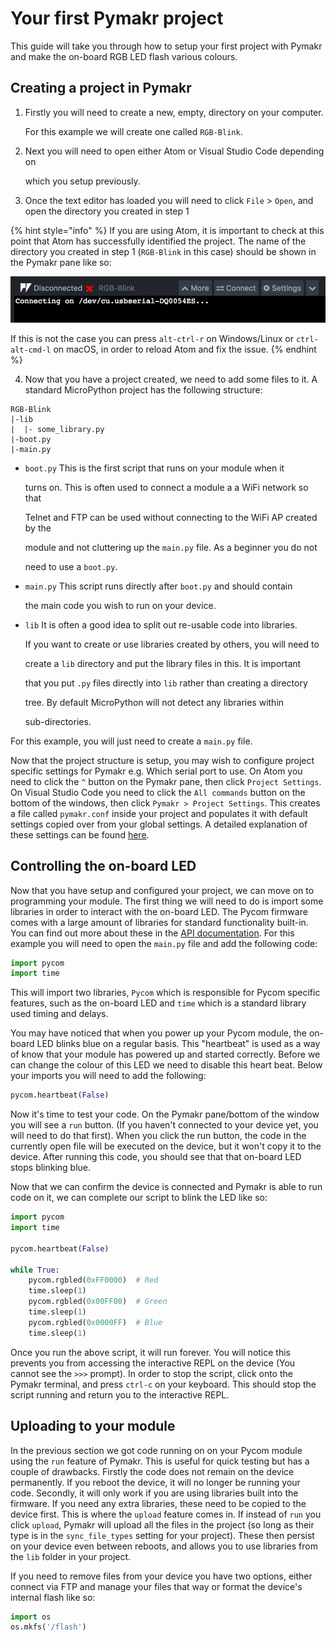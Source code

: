 # Your first Pymakr project

This guide will take you through how to setup your first project with Pymakr and make the on-board RGB LED flash various colours.

## Creating a project in Pymakr

1. Firstly you will need to create a new, empty, directory on your computer.

   For this example we will create one called `RGB-Blink`.

2. Next you will need to open either Atom or Visual Studio Code depending on

   which you setup previously.

3. Once the text editor has loaded you will need to click `File` &gt; `Open`, and open the directory you created in step 1

{% hint style="info" %}
If you are using Atom, it is important to check at this point that Atom has successfully identified the project. The name of the directory you created in step 1 \(`RGB-Blink` in this case\) should be shown in the Pymakr pane like so:

![](../../.gitbook/assets/atom_project.png)

If this is not the case you can press `alt-ctrl-r` on Windows/Linux or `ctrl-alt-cmd-l` on macOS, in order to reload Atom and fix the issue.
{% endhint %}

4. Now that you have a project created, we need to add some files to it. A standard MicroPython project has the following structure:

```text
RGB-Blink
|-lib
|  |- some_library.py
|-boot.py
|-main.py
```

* `boot.py` This is the first script that runs on your module when it

  turns on. This is often used to connect a module a a WiFi network so that

  Telnet and FTP can be used without connecting to the WiFi AP created by the

  module and not cluttering up the `main.py` file. As a beginner you do not

  need to use a `boot.py`.

* `main.py` This script runs directly after `boot.py` and should contain

  the main code you wish to run on your device.

* `lib` It is often a good idea to split out re-usable code into libraries.

  If you want to create or use libraries created by others, you will need to

  create a `lib` directory and put the library files in this. It is important

  that you put `.py` files directly into `lib` rather than creating a directory

  tree. By default MicroPython will not detect any libraries within

  sub-directories.

For this example, you will just need to create a `main.py` file.

Now that the project structure is setup, you may wish to configure project specific settings for Pymakr e.g. Which serial port to use. On Atom you need to click the `^` button on the Pymakr pane, then click `Project Settings`. On Visual Studio Code you need to click the `All commands` button on the bottom of the windows, then click `Pymakr > Project Settings`. This creates a file called `pymakr.conf` inside your project and populates it with default settings copied over from your global settings. A detailed explanation of these settings can be found [here](../../pymakr/settings.md).

## Controlling the on-board LED

Now that you have setup and configured your project, we can move on to programming your module. The first thing we will need to do is import some libraries in order to interact with the on-board LED. The Pycom firmware comes with a large amount of libraries for standard functionality built-in. You can find out more about these in the [API documentation](../../firmwareapi/introduction.md). For this example you will need to open the `main.py` file and add the following code:

```python
import pycom
import time
```

This will import two libraries, `Pycom` which is responsible for Pycom specific features, such as the on-board LED and `time` which is a standard library used timing and delays.

You may have noticed that when you power up your Pycom module, the on-board LED blinks blue on a regular basis. This "heartbeat" is used as a way of know that your module has powered up and started correctly. Before we can change the colour of this LED we need to disable this heart beat. Below your imports you will need to add the following:

```python
pycom.heartbeat(False)
```

Now it's time to test your code. On the Pymakr pane/bottom of the window you will see a `run` button. \(If you haven't connected to your device yet, you will need to do that first\). When you click the run button, the code in the currently open file will be executed on the device, but it won't copy it to the device. After running this code, you should see that that on-board LED stops blinking blue.

Now that we can confirm the device is connected and Pymakr is able to run code on it, we can complete our script to blink the LED like so:

```python
import pycom
import time

pycom.heartbeat(False)

while True:
    pycom.rgbled(0xFF0000)  # Red
    time.sleep(1)
    pycom.rgbled(0x00FF00)  # Green
    time.sleep(1)
    pycom.rgbled(0x0000FF)  # Blue
    time.sleep(1)
```

Once you run the above script, it will run forever. You will notice this prevents you from accessing the interactive REPL on the device \(You cannot see the `>>>` prompt\). In order to stop the script, click onto the Pymakr terminal, and press `ctrl-c` on your keyboard. This should stop the script running and return you to the interactive REPL.

## Uploading to your module

In the previous section we got code running on on your Pycom module using the `run` feature of Pymakr. This is useful for quick testing but has a couple of drawbacks. Firstly the code does not remain on the device permanently. If you reboot the device, it will no longer be running your code. Secondly, it will only work if you are using libraries built into the firmware. If you need any extra libraries, these need to be copied to the device first. This is where the `upload` feature comes in. If instead of `run` you click `upload`, Pymakr will upload all the files in the project \(so long as their type is in the `sync_file_types` setting for your project\). These then persist on your device even between reboots, and allows you to use libraries from the `lib` folder in your project.

If you need to remove files from your device you have two options, either connect via FTP and manage your files that way or format the device's internal flash like so:

```python
import os
os.mkfs('/flash')
```

